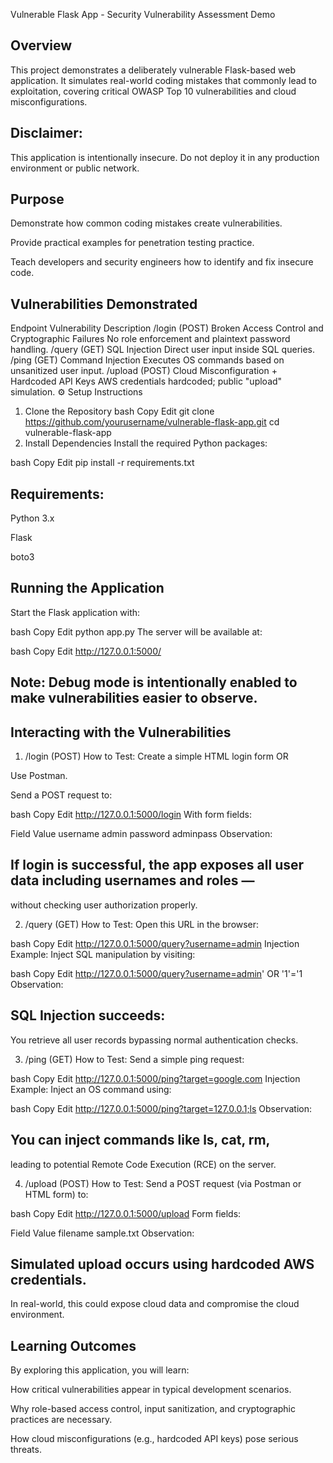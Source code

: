 Vulnerable Flask App - Security Vulnerability Assessment Demo
## Overview
This project demonstrates a deliberately vulnerable Flask-based web application.
It simulates real-world coding mistakes that commonly lead to exploitation, covering critical OWASP Top 10 vulnerabilities and cloud misconfigurations.

## Disclaimer:
This application is intentionally insecure.
Do not deploy it in any production environment or public network.

## Purpose
Demonstrate how common coding mistakes create vulnerabilities.

Provide practical examples for penetration testing practice.

Teach developers and security engineers how to identify and fix insecure code.

## Vulnerabilities Demonstrated

Endpoint	Vulnerability	Description
/login (POST)	Broken Access Control and Cryptographic Failures	No role enforcement and plaintext password handling.
/query (GET)	SQL Injection	Direct user input inside SQL queries.
/ping (GET)	Command Injection	Executes OS commands based on unsanitized user input.
/upload (POST)	Cloud Misconfiguration + Hardcoded API Keys	AWS credentials hardcoded; public "upload" simulation.
⚙️ Setup Instructions
1. Clone the Repository
bash
Copy
Edit
git clone https://github.com/yourusername/vulnerable-flask-app.git
cd vulnerable-flask-app
2. Install Dependencies
Install the required Python packages:

bash
Copy
Edit
pip install -r requirements.txt
## Requirements:

Python 3.x

Flask

boto3

## Running the Application
Start the Flask application with:

bash
Copy
Edit
python app.py
The server will be available at:

bash
Copy
Edit
http://127.0.0.1:5000/
## Note: Debug mode is intentionally enabled to make vulnerabilities easier to observe.

## Interacting with the Vulnerabilities
1. /login (POST)
How to Test:
Create a simple HTML login form OR

Use Postman.

Send a POST request to:

bash
Copy
Edit
http://127.0.0.1:5000/login
With form fields:


Field	Value
username	admin
password	adminpass
Observation:
## If login is successful, the app exposes all user data including usernames and roles —
without checking user authorization properly.

2. /query (GET)
How to Test:
Open this URL in the browser:

bash
Copy
Edit
http://127.0.0.1:5000/query?username=admin
Injection Example:
Inject SQL manipulation by visiting:

bash
Copy
Edit
http://127.0.0.1:5000/query?username=admin' OR '1'='1
Observation:
## SQL Injection succeeds:
You retrieve all user records bypassing normal authentication checks.

3. /ping (GET)
How to Test:
Send a simple ping request:

bash
Copy
Edit
http://127.0.0.1:5000/ping?target=google.com
Injection Example:
Inject an OS command using:

bash
Copy
Edit
http://127.0.0.1:5000/ping?target=127.0.0.1;ls
Observation:
## You can inject commands like ls, cat, rm,
leading to potential Remote Code Execution (RCE) on the server.

4. /upload (POST)
How to Test:
Send a POST request (via Postman or HTML form) to:

bash
Copy
Edit
http://127.0.0.1:5000/upload
Form fields:


Field	Value
filename	sample.txt
Observation:
## Simulated upload occurs using hardcoded AWS credentials.
In real-world, this could expose cloud data and compromise the cloud environment.

## Learning Outcomes
By exploring this application, you will learn:

How critical vulnerabilities appear in typical development scenarios.

Why role-based access control, input sanitization, and cryptographic practices are necessary.

How cloud misconfigurations (e.g., hardcoded API keys) pose serious threats.
